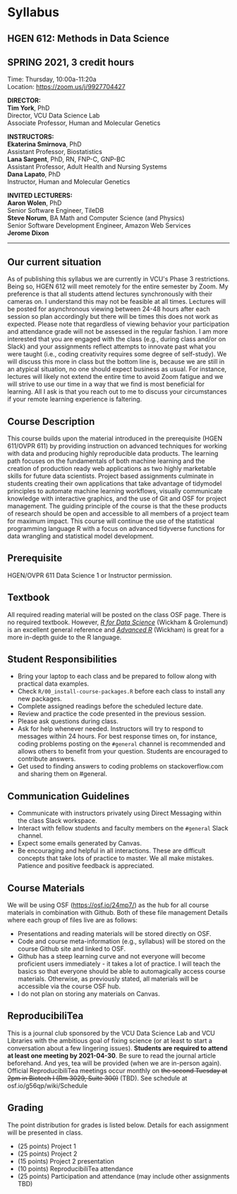 # Syllabus
## HGEN 612: Methods in Data Science
## SPRING 2021, 3 credit hours

Time: Thursday, 10:00a-11:20a  
Location: https://zoom.us/j/9927704427  

**DIRECTOR:**  
**Tim York**, PhD  
Director, VCU Data Science Lab  
Associate Professor, Human and Molecular Genetics  

**INSTRUCTORS:**  
**Ekaterina Smirnova**, PhD  
Assistant Professor, Biostatistics  
**Lana Sargent**, PhD, RN, FNP-C, GNP-BC  
Assistant Professor, Adult Health and Nursing Systems  
**Dana Lapato**, PhD  
Instructor, Human and Molecular Genetics  

**INVITED LECTURERS:**  
**Aaron Wolen**, PhD  
Senior Software Engineer, TileDB  
**Steve Norum**, BA Math and Computer Science (and Physics)  
Senior Software Development Engineer, Amazon Web Services  
**Jerome Dixon**  

- - -

## Our current situation
As of publishing this syllabus we are currently in VCU's Phase 3 restrictions. Being so, HGEN 612 will meet remotely for the entire semester by Zoom. My preference is that all students attend lectures synchronously with their cameras on. I understand this may not be feasible at all times. Lectures will be posted for asynchronous viewing between 24-48 hours after each session so plan accordingly but there will be times this does not work as expected. Please note that regardless of viewing behavior your participation and attendance grade will not be assessed in the regular fashion. I am more interested that you are engaged with the class (e.g., during class and/or on Slack) and your assignments reflect attempts to innovate past what you were taught (i.e., coding creativity requires some degree of self-study). We will discuss this more in class but the bottom line is, because we are still in an atypical situation, no one should expect business as usual. For instance, lectures will likely not extend the entire time to avoid Zoom fatigue and we will strive to use our time in a way that we find is most beneficial for learning. All I ask is that you reach out to me to discuss your circumstances if your remote learning experience is faltering.  


## Course Description
This course builds upon the material introduced in the prerequisite (HGEN 611/OVPR 611) by providing instruction on advanced techniques for working with data and producing highly reproducible data products. The learning path focuses on the fundamentals of both machine learning and the creation of production ready web applications as two highly marketable skills for future data scientists. Project based assignments culminate in students creating their own applications that take advantage of tidymodel principles to automate machine learning workflows, visually communicate knowledge with interactive graphics, and the use of Git and OSF for project management. The guiding principle of the course is that the these products of research should be open and accessible to all members of a project team for maximum impact. This course will continue the use of the statistical programming language R with a focus on advanced tidyverse functions for data wrangling and statistical model development.  


## Prerequisite
HGEN/OVPR 611 Data Science 1 or Instructor permission.  


## Textbook
All required reading material will be posted on the class OSF page. There is no required textbook. However, [*R for Data Science*][101] (Wickham & Grolemund) is an excellent general reference and [*Advanced R*][102] (Wickham) is great for a more in-depth guide to the R language.  


## Student Responsibilities
  - Bring your laptop to each class and be prepared to follow along with practical data examples.
  - Check `R/00_install-course-packages.R` before each class to install any new packages.
  - Complete assigned readings before the scheduled lecture date.  
  - Review and practice the code presented in the previous session.  
  - Please ask questions during class.
  - Ask for help whenever needed. Instructors will try to respond to messages within 24 hours. For best response times on, for instance, coding problems posting on the `#general` channel is recommended and allows others to benefit from your question. Students are encouraged to contribute answers.
  - Get used to finding answers to coding problems on stackoverflow.com and sharing them on #general.
  
  
## Communication Guidelines
  - Communicate with instructors privately using Direct Messaging within the class Slack workspace.  
  - Interact with fellow students and faculty members on the `#general` Slack channel.
  - Expect some emails generated by Canvas.
  - Be encouraging and helpful in all interactions. These are difficult concepts that take lots of practice to master. We all make mistakes. Patience and positive feedback is appreciated.


## Course Materials
We will be using OSF (https://osf.io/24mp7/) as the hub for all course materials in combination with Github. Both of these file management  Details where each group of files live are as follows:  

  - Presentations and reading materials will be stored directly on OSF.
  - Code and course meta-information (e.g., syllabus) will be stored on the course Github site and linked to OSF.
  - Github has a steep learning curve and not everyone will become proficient users immediately - it takes a lot of practice. I will teach the basics so that everyone should be able to automagically access course materials. Otherwise, as previously stated, all materials will be accessible via the course OSF hub.
  - I do not plan on storing any materials on Canvas.

## ReproducibiliTea
This is a journal club sponsored by the VCU Data Science Lab and VCU Libraries with the ambitious goal of fixing science (or at least to start a conversation about a few lingering issues). **Students are required to attend at least one meeting by 2021-04-30**. Be sure to read the journal article beforehand. And yes, tea will be provided (when we are in-person again). Official ReproducibiliTea meetings occur monthly on ~~the second Tuesday at 2pm in Biotech I (Rm 3029, Suite 300)~~ (TBD). See schedule at osf.io/g56qp/wiki/Schedule  


## Grading
The point distribution for grades is listed below. Details for each assignment will be presented in class.    

  - (25 points) Project 1 
  - (25 points) Project 2
  - (15 points) Project 2 presentation
  - (10 points) ReproducibiliTea attendance
  - (25 points) Participation and attendance (may include other assignments TBD)  



[101]: https://r4ds.had.co.nz/            "R for Data Science"
[102]: https://adv-r.hadley.nz/index.html "Advanced R"
